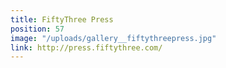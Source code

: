 ```yaml
---
title: FiftyThree Press
position: 57
image: "/uploads/gallery__fiftythreepress.jpg"
link: http://press.fiftythree.com/
---
```


